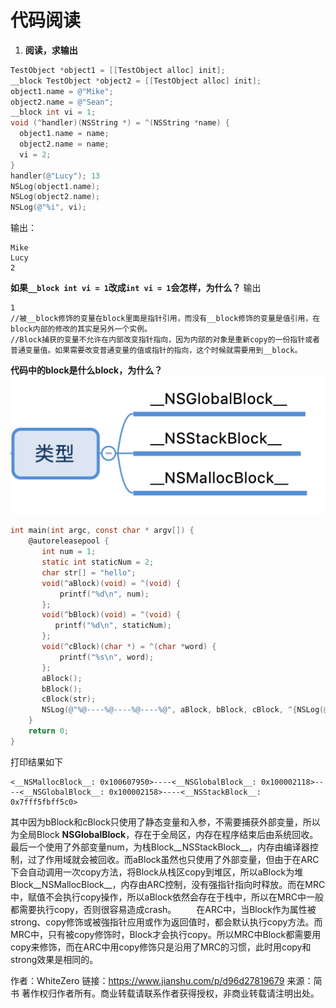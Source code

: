 # 代码阅读
1. **阅读，求输出**
```objective-c
TestObject *object1 = [[TestObject alloc] init];
__block TestObject *object2 = [[TestObject alloc] init];
object1.name = @"Mike";
object2.name = @"Sean";
__block int vi = 1;
void (^handler)(NSString *) = ^(NSString *name) {
  object1.name = name;
  object2.name = name;
  vi = 2;
}
handler(@"Lucy"); 13
NSLog(object1.name);
NSLog(object2.name);
NSLog(@"%i", vi);
```
输出：
```
Mike
Lucy
2
```
**如果`__block int vi = 1`改成`int vi = 1`会怎样，为什么？**
输出
```
1
//被__block修饰的变量在block里面是指针引用，而没有__block修饰的变量是值引用，在block内部的修改的其实是另外一个实例。
//Block捕获的变量不允许在内部改变指针指向，因为内部的对象是重新copy的一份指针或者普通变量值。如果需要改变普通变量的值或指针的指向，这个时候就需要用到__block。
```
**代码中的block是什么block，为什么？**
![avatar](/resource/block_catagory.png)
```objective-c
int main(int argc, const char * argv[]) {
    @autoreleasepool {
       int num = 1;
       static int staticNum = 2;
       char str[] = "hello";
       void(^aBlock)(void) = ^(void) {
           printf("%d\n", num);
       };
       void(^bBlock)(void) = ^(void) {
          printf("%d\n", staticNum);
       };
       void(^cBlock)(char *) = ^(char *word) {
           printf("%s\n", word);
       };
       aBlock();
       bBlock();
       cBlock(str);
       NSLog(@"%@----%@----%@----%@", aBlock, bBlock, cBlock, ^{NSLog(@"%d", num);});
    }
    return 0;
}
```
打印结果如下
```
<__NSMallocBlock__: 0x100607950>----<__NSGlobalBlock__: 0x100002118>--
--<__NSGlobalBlock__: 0x100002158>----<__NSStackBlock__: 0x7fff5fbff5c0>
```
其中因为bBlock和cBlock只使用了静态变量和入参，不需要捕获外部变量，所以为全局Block __NSGlobalBlock__，存在于全局区，内存在程序结束后由系统回收。最后一个使用了外部变量num，为栈Block__NSStackBlock__，内存由编译器控制，过了作用域就会被回收。而aBlock虽然也只使用了外部变量，但由于在ARC下会自动调用一次copy方法，将Block从栈区copy到堆区，所以aBlock为堆Block__NSMallocBlock__，内存由ARC控制，没有强指针指向时释放。而在MRC中，赋值不会执行copy操作，所以aBlock依然会存在于栈中，所以在MRC中一般都需要执行copy，否则很容易造成crash。
  在ARC中，当Block作为属性被strong、copy修饰或被強指针应用或作为返回值时，都会默认执行copy方法。而MRC中，只有被copy修饰时，Block才会执行copy。所以MRC中Block都需要用copy来修饰，而在ARC中用copy修饰只是沿用了MRC的习惯，此时用copy和strong效果是相同的。

作者：WhiteZero
链接：https://www.jianshu.com/p/d96d27819679
来源：简书
著作权归作者所有。商业转载请联系作者获得授权，非商业转载请注明出处。

